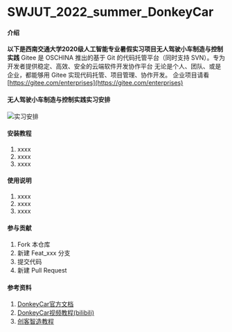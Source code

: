 # SWJUT_2022_summer_DonkeyCar

#### 介绍

**以下是西南交通大学2020级人工智能专业暑假实习项目无人驾驶小车制造与控制实践**
Gitee 是 OSCHINA 推出的基于 Git 的代码托管平台（同时支持 SVN）。专为开发者提供稳定、高效、安全的云端软件开发协作平台
无论是个人、团队、或是企业，都能够用 Gitee 实现代码托管、项目管理、协作开发。
企业项目请看 [https://gitee.com/enterprises](https://gitee.com/enterprises)

#### 无人驾驶小车制造与控制实践实习安排

![实习安排](Git_source\swjtu_2022_summer\README\实习安排.jpg)

#### 安装教程

1. xxxx
2. xxxx
3. xxxx

#### 使用说明

1. xxxx
2. xxxx
3. xxxx

#### 参与贡献

1. Fork 本仓库
2. 新建 Feat_xxx 分支
3. 提交代码
4. 新建 Pull Request

#### 参考资料

1. [DonkeyCar官方文档](https://docs.donkeycar.com/)
2. [DonkeyCar视频教程(bilibili)](https://www.bilibili.com/video/BV1Mk4y1y7bj)
3. [创客智造教程](https://www.ncnynl.com/category/DonkeyCar/)
